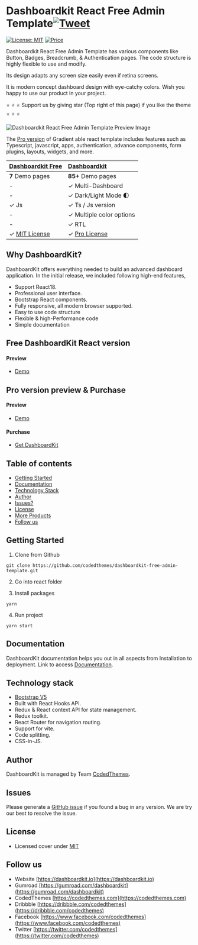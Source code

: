 # Dashboardkit React Free Admin Template[![Tweet](https://img.shields.io/twitter/url/http/shields.io.svg?style=social)](https://twitter.com/intent/tweet?text=Get%20DashboardKit%20Bootstrap%205%20Admin%20Template&url=https://dashboardkit.io&via=codedthemes&hashtags=bootstrap,webdev,developers)

[![License: MIT](https://img.shields.io/badge/License-MIT-yellow.svg)](https://opensource.org/licenses/MIT)
[![Price](https://img.shields.io/badge/price-FREE-0098f7.svg)](https://github.com/codedthemes/dashboardkit-free-bootstrap-admin-template/blob/main/LICENSE)

Dashboardkit React Free Admin Template has various components like Button, Badges, Breadcrumb, & Authentication pages. The code structure is highly flexible to use and modify.

Its design adapts any screen size easily even if retina screens.

It is modern concept dashboard design with eye-catchy colors. Wish you happy to use our product in your project.

:star: :star: :star: Support us by giving star (Top right of this page) if you like the theme :star: :star: :star:

![Dashboardkit React Free Admin Template Preview Image](https://org-public-assets.s3.us-west-2.amazonaws.com/Free-Version-Banners/GITHUB-FREE-REACT-REPO-Dashboard+kit.jpg)

The [Pro version](https://codedthemes.com/item/dashboardkit-react-admin-template/) of Gradient able react template includes features such as Typescript, javascript, apps, authentication, advance components, form plugins, layouts, widgets, and more.

| [Dashboardkit Free](https://codedthemes.com/item/dashboardkit-free-react-admin-template/) | [Dashboardkit](https://codedthemes.com/item/dashboardkit-react-admin-template/) |
| -------------------------------------------------------------------------------------------- | :-------------------------------------------------------------------------------------------------------------------------------------------------------------------- |
| **7** Demo pages                                                                             | **85+** Demo pages                                                                                                                                                    |
| -                                                                                            | ✓ Multi-Dashboard                                                                                                                                                     |
| -                                                                                            | ✓ Dark/Light Mode 🌓                                                                                                                                                  |
| ✓ Js                                                                                       | ✓ Ts / Js version                                                                                                                                                          |
| -                                                                                            | ✓ Multiple color options                                                                                                                                              |
| -                                                                                            | ✓ RTL                                                                                                                                                                 |
| ✓ [MIT License](https://github.com/codedthemes/dashboardkit-free-admin-template/blob/main/LICENSE)                                                                                | ✓ [Pro License](https://codedthemes.com/item/gradient-able-reactjs-admin-dashboard/?utm_source=free_demo&utm_medium=codedthemes&utm_campaign=button_download_premium) |

## Why DashboardKit?

DashboardKit offers everything needed to build an advanced dashboard application. In the initial release, we included following high-end features,

- Support React18.
- Professional user interface.
- Bootstrap React components.
- Fully responsive, all modern browser supported.
- Easy to use code structure
- Flexible & high-Performance code
- Simple documentation

## Free DashboardKit React version

#### Preview

- [Demo](https://dashboardkit.io/react/free)

## Pro version preview & Purchase

#### Preview

- [Demo](https://dashboardkit.io/react/default/)

#### Purchase

- [Get DashboardKit](https://codedthemes.com/item/dashboardkit-react-admin-template/)

## Table of contents

- [Getting Started](#getting-started)
- [Documentation](#documentation)
- [Technology Stack](#technology-stack)
- [Author](#author)
- [Issues?](#issues)
- [License](#license)
- [More Products](#more-free-react-material-admin-templates)
- [Follow us](#follow-us)

## Getting Started

1. Clone from Github

```
git clone https://github.com/codedthemes/dashboardkit-free-admin-template.git
```
2. Go into react folder

3. Install packages

```
yarn
```

4. Run project

```
yarn start
```

## Documentation

DashboardKit documentation helps you out in all aspects from Installation to deployment. Link to access [Documentation](https://codedthemes.gitbook.io/dashboardkit-react).

## Technology stack

- [Bootstrap V5](https://react-bootstrap.netlify.app/)
- Built with React Hooks API.
- Redux & React context API for state management.
- Redux toolkit.
- React Router for navigation routing.
- Support for vite.
- Code splitting.
- CSS-in-JS.

## Author

DashboardKit is managed by Team [CodedThemes](https://codedthemes.com).

## Issues

Please generate a [GitHub issue](https://github.com/codedthemes/dashboardkit-free-admin-template/issues) if you found a bug in any version. We are try our best to resolve the issue.

## License

- Licensed cover under [MIT](https://github.com/codedthemes/dashboardkit-free-admin-template/blob/main/LICENSE)

## Follow us

- Website [https://dashboardkit.io](https://dashboardkit.io)
- Gumroad [https://gumroad.com/dashboardkit](https://gumroad.com/dashboardkit)
- CodedThemes [https://codedthemes.com](https://codedthemes.com)
- Dribbble [https://dribbble.com/codedthemes](https://dribbble.com/codedthemes)
- Facebook [https://www.facebook.com/codedthemes](https://www.facebook.com/codedthemes)
- Twitter [https://twitter.com/codedthemes](https://twitter.com/codedthemes)
